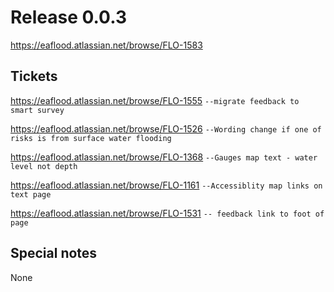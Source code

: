 # Release 0.0.3

https://eaflood.atlassian.net/browse/FLO-1583

## Tickets

https://eaflood.atlassian.net/browse/FLO-1555 `--migrate feedback to smart survey`

https://eaflood.atlassian.net/browse/FLO-1526 `--Wording change if one of risks is from surface water flooding`

https://eaflood.atlassian.net/browse/FLO-1368 `--Gauges map text - water level not depth`

https://eaflood.atlassian.net/browse/FLO-1161 `--Accessiblity map links on text page`

https://eaflood.atlassian.net/browse/FLO-1531 `-- feedback link to foot of page`


## Special notes

None
